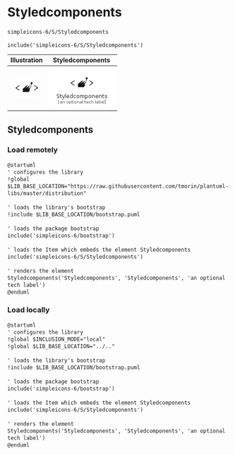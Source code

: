 # Styledcomponents


```text
simpleicons-6/S/Styledcomponents
```

```text
include('simpleicons-6/S/Styledcomponents')
```



| Illustration | Styledcomponents |
| :---: | :---: |
| ![illustration for Illustration](../../simpleicons-6/S/Styledcomponents.png) | ![illustration for Styledcomponents](../../simpleicons-6/S/Styledcomponents.Local.png) |




## Styledcomponents

### Load remotely
```plantuml
@startuml
' configures the library
!global $LIB_BASE_LOCATION="https://raw.githubusercontent.com/tmorin/plantuml-libs/master/distribution"

' loads the library's bootstrap
!include $LIB_BASE_LOCATION/bootstrap.puml

' loads the package bootstrap
include('simpleicons-6/bootstrap')

' loads the Item which embeds the element Styledcomponents
include('simpleicons-6/S/Styledcomponents')

' renders the element
Styledcomponents('Styledcomponents', 'Styledcomponents', 'an optional tech label')
@enduml
```

### Load locally
```plantuml
@startuml
' configures the library
!global $INCLUSION_MODE="local"
!global $LIB_BASE_LOCATION="../.."

' loads the library's bootstrap
!include $LIB_BASE_LOCATION/bootstrap.puml

' loads the package bootstrap
include('simpleicons-6/bootstrap')

' loads the Item which embeds the element Styledcomponents
include('simpleicons-6/S/Styledcomponents')

' renders the element
Styledcomponents('Styledcomponents', 'Styledcomponents', 'an optional tech label')
@enduml
```

